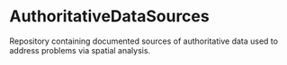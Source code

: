 # AuthoritativeDataSources
Repository containing documented sources of authoritative data used to address problems via spatial analysis. 
